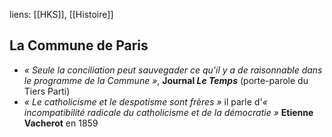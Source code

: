 liens: [[HKS]], [[Histoire]]

## La Commune de Paris

- *« Seule la conciliation peut sauvegader ce qu'il y a de raisonnable dans le programme de la Commune »*, **Journal *Le Temps*** (porte-parole du Tiers Parti)
- *« Le catholicisme et le despotisme sont frères »*  il parle d'*« incompatibilité radicale du catholicisme et de la démocratie »* **Etienne Vacherot** en 1859